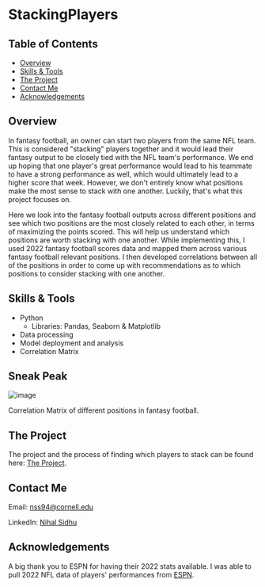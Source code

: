 # StackingPlayers
## Table of Contents

- [Overview](#overview)
- [Skills & Tools](#skills-&-tools)
- [The Project](#the-project)
- [Contact Me](#contact-me)
- [Acknowledgements](#Acknowledgements)

## Overview
In fantasy football, an owner can start two players from the same NFL team. This is considered "stacking" players together and it would lead their fantasy output to be closely tied with the NFL team's performance. We end up hoping that one player's great performance would lead to his teammate to have a strong performance as well, which would ultimately lead to a higher score that week. However, we don't entirely know what positions make the most sense to stack with one another. Luckily, that's what this project focuses on. 

Here we look into the fantasy football outputs across different positions and see which two positions are the most closely related to each other, in terms of maximizing the points scored. This will help us understand which positions are worth stacking with one another. While implementing this, I used 2022 fantasy football scores data and mapped them across various fantasy football relevant positions. I then developed correlations between all of the positions in order to come up with recommendations as to which positions to consider stacking with one another.

## Skills & Tools
- Python
    - Libraries: Pandas, Seaborn & Matplotlib
- Data processing
- Model deployment and analysis
- Correlation Matrix

## Sneak Peak

![image](https://github.com/NihalSidhu/Stacking-Players/assets/111151666/cad58b7e-2129-48b4-8466-d70e0a7da5ab)

Correlation Matrix of different positions in fantasy football.

## The Project
The project and the process of finding which players to stack can be found here: [The Project](https://github.com/NihalSidhu/Stacking-Players/blob/main/StackingPlayersStrategy.ipynb).


## Contact Me
Email: [nss94@cornell.edu](mailto:nss94@cornell.edu)

LinkedIn: [Nihal Sidhu](https://www.linkedin.com/in/nihal-sidhu/)

## Acknowledgements
A big thank you to ESPN for having their 2022 stats available.
I was able to pull 2022 NFL data of players' performances from [ESPN](https://www.espn.com/).
